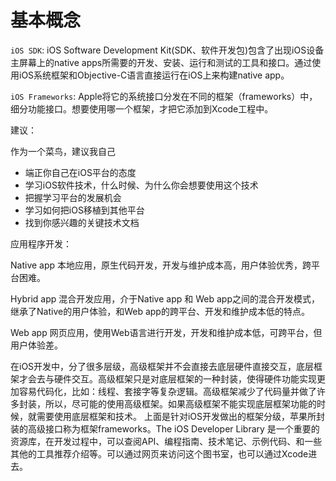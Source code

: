 基本概念
=
 
`iOS SDK`: iOS Software Development Kit(SDK、软件开发包)包含了出现iOS设备主屏幕上的native apps所需要的开发、安装、运行和测试的工具和接口。通过使用iOS系统框架和Objective-C语言直接运行在iOS上来构建native app。

`iOS Frameworks`: Apple将它的系统接口分发在不同的框架（frameworks）中，细分功能接口。想要使用哪一个框架，才把它添加到Xcode工程中。

建议：

作为一个菜鸟，建议我自己

* 端正你自己在iOS平台的态度
* 学习iOS软件技术，什么时候、为什么你会想要使用这个技术
* 把握学习平台的发展机会
* 学习如何把iOS移植到其他平台
* 找到你感兴趣的关键技术文档 

应用程序开发：  

Native app 本地应用，原生代码开发，开发与维护成本高，用户体验优秀，跨平台困难。 

Hybrid app 混合开发应用，介于Native app 和 Web app之间的混合开发模式，继承了Native的用户体验，和Web app的跨平台、开发和维护成本低的特点。 

Web app 网页应用，使用Web语言进行开发，开发和维护成本低，可跨平台，但用户体验差。

在iOS开发中，分了很多层级，高级框架并不会直接去底层硬件直接交互，底层框架才会去与硬件交互。高级框架只是对底层框架的一种封装，使得硬件功能实现更加容易代码化，比如：线程、套接字等复杂逻辑。高级框架减少了代码量并做了许多封装，所以，尽可能的使用高级框架。如果高级框架不能实现底层框架功能的时候，就需要使用底层框架和技术。  上面是针对iOS开发做出的框架分级，苹果所封装的高级接口称为框架frameworks。The iOS Developer Library 是一个重要的资源库，在开发过程中，可以查阅API、编程指南、技术笔记、示例代码、和一些其他的工具推荐介绍等。可以通过网页来访问这个图书室，也可以通过Xcode进去。
